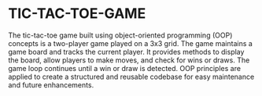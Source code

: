 # TIC-TAC-TOE-GAME
The tic-tac-toe game built using object-oriented programming (OOP) concepts is a two-player game played on a 3x3 grid. The game maintains a game board and tracks the current player. It provides methods to display the board, allow players to make moves, and check for wins or draws. The game loop continues until a win or draw is detected. OOP principles are applied to create a structured and reusable codebase for easy maintenance and future enhancements.
